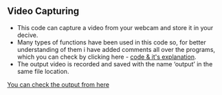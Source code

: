 ## Video Capturing

* This code can capture a video from your webcam and store it in your decive.
* Many types of functions have been used in this code so, for better understanding of them i have added comments all over the programs, which 
you can check by clicking here - [code & it's explanation](https://github.com/Robotics-Club-BMU/CV-Zone/blob/video/Basics_of_OpenCV/Video%20Capturing/Code.py).
* The output video is recorded and saved with the name ‘output’ in the same file location.

[You can check the output from here](https://github.com/Robotics-Club-BMU/CV-Zone/blob/video/Basics_of_OpenCV/Video%20Capturing/output.avi)
